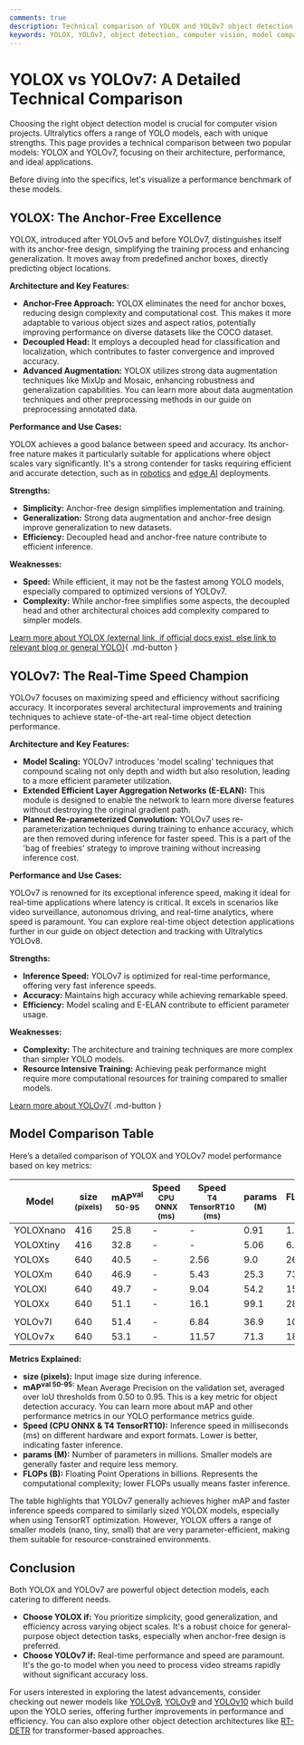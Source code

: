 ```yaml
---
comments: true
description: Technical comparison of YOLOX and YOLOv7 object detection models, highlighting architecture, performance, and use cases.
keywords: YOLOX, YOLOv7, object detection, computer vision, model comparison, Ultralytics
---
```


# YOLOX vs YOLOv7: A Detailed Technical Comparison

Choosing the right object detection model is crucial for computer vision projects. Ultralytics offers a range of YOLO models, each with unique strengths. This page provides a technical comparison between two popular models: YOLOX and YOLOv7, focusing on their architecture, performance, and ideal applications.

Before diving into the specifics, let's visualize a performance benchmark of these models.

<script async src="https://cdn.jsdelivr.net/npm/chart.js@3.9.1/dist/chart.min.js"></script>
<script defer src="../../javascript/benchmark.js"></script>

<canvas id="modelComparisonChart" width="1024" height="400" active-models='["YOLOX", "YOLOv7"]'></canvas>

## YOLOX: The Anchor-Free Excellence

YOLOX, introduced after YOLOv5 and before YOLOv7, distinguishes itself with its anchor-free design, simplifying the training process and enhancing generalization. It moves away from predefined anchor boxes, directly predicting object locations.

**Architecture and Key Features:**

- **Anchor-Free Approach:** YOLOX eliminates the need for anchor boxes, reducing design complexity and computational cost. This makes it more adaptable to various object sizes and aspect ratios, potentially improving performance on diverse datasets like the COCO dataset.
- **Decoupled Head:** It employs a decoupled head for classification and localization, which contributes to faster convergence and improved accuracy.
- **Advanced Augmentation:** YOLOX utilizes strong data augmentation techniques like MixUp and Mosaic, enhancing robustness and generalization capabilities. You can learn more about data augmentation techniques and other preprocessing methods in our guide on preprocessing annotated data.

**Performance and Use Cases:**

YOLOX achieves a good balance between speed and accuracy. Its anchor-free nature makes it particularly suitable for applications where object scales vary significantly. It's a strong contender for tasks requiring efficient and accurate detection, such as in [robotics](https://www.ultralytics.com/glossary/robotics) and [edge AI](https://www.ultralytics.com/glossary/edge-ai) deployments.

**Strengths:**

- **Simplicity:** Anchor-free design simplifies implementation and training.
- **Generalization:** Strong data augmentation and anchor-free design improve generalization to new datasets.
- **Efficiency:** Decoupled head and anchor-free nature contribute to efficient inference.

**Weaknesses:**

- **Speed:** While efficient, it may not be the fastest among YOLO models, especially compared to optimized versions of YOLOv7.
- **Complexity:** While anchor-free simplifies some aspects, the decoupled head and other architectural choices add complexity compared to simpler models.

[Learn more about YOLOX (external link, if official docs exist, else link to relevant blog or general YOLO)](https://github.com/Megvii-BaseDetection/YOLOX){ .md-button }

## YOLOv7: The Real-Time Speed Champion

YOLOv7 focuses on maximizing speed and efficiency without sacrificing accuracy. It incorporates several architectural improvements and training techniques to achieve state-of-the-art real-time object detection performance.

**Architecture and Key Features:**

- **Model Scaling:** YOLOv7 introduces 'model scaling' techniques that compound scaling not only depth and width but also resolution, leading to a more efficient parameter utilization.
- **Extended Efficient Layer Aggregation Networks (E-ELAN):** This module is designed to enable the network to learn more diverse features without destroying the original gradient path.
- **Planned Re-parameterized Convolution:** YOLOv7 uses re-parameterization techniques during training to enhance accuracy, which are then removed during inference for faster speed. This is a part of the 'bag of freebies' strategy to improve training without increasing inference cost.

**Performance and Use Cases:**

YOLOv7 is renowned for its exceptional inference speed, making it ideal for real-time applications where latency is critical. It excels in scenarios like video surveillance, autonomous driving, and real-time analytics, where speed is paramount. You can explore real-time object detection applications further in our guide on object detection and tracking with Ultralytics YOLOv8.

**Strengths:**

- **Inference Speed:** YOLOv7 is optimized for real-time performance, offering very fast inference speeds.
- **Accuracy:** Maintains high accuracy while achieving remarkable speed.
- **Efficiency:** Model scaling and E-ELAN contribute to efficient parameter usage.

**Weaknesses:**

- **Complexity:** The architecture and training techniques are more complex than simpler YOLO models.
- **Resource Intensive Training:** Achieving peak performance might require more computational resources for training compared to smaller models.

[Learn more about YOLOv7](https://docs.ultralytics.com/models/yolov7/){ .md-button }

## Model Comparison Table

Here’s a detailed comparison of YOLOX and YOLOv7 model performance based on key metrics:

| Model     | size<br><sup>(pixels) | mAP<sup>val<br>50-95 | Speed<br><sup>CPU ONNX<br>(ms) | Speed<br><sup>T4 TensorRT10<br>(ms) | params<br><sup>(M) | FLOPs<br><sup>(B) |
| --------- | --------------------- | -------------------- | ------------------------------ | ----------------------------------- | ------------------ | ----------------- |
| YOLOXnano | 416                   | 25.8                 | -                              | -                                   | 0.91               | 1.08              |
| YOLOXtiny | 416                   | 32.8                 | -                              | -                                   | 5.06               | 6.45              |
| YOLOXs    | 640                   | 40.5                 | -                              | 2.56                                | 9.0                | 26.8              |
| YOLOXm    | 640                   | 46.9                 | -                              | 5.43                                | 25.3               | 73.8              |
| YOLOXl    | 640                   | 49.7                 | -                              | 9.04                                | 54.2               | 155.6             |
| YOLOXx    | 640                   | 51.1                 | -                              | 16.1                                | 99.1               | 281.9             |
|           |                       |                      |                                |                                     |                    |                   |
| YOLOv7l   | 640                   | 51.4                 | -                              | 6.84                                | 36.9               | 104.7             |
| YOLOv7x   | 640                   | 53.1                 | -                              | 11.57                               | 71.3               | 189.9             |

**Metrics Explained:**

- **size (pixels):** Input image size during inference.
- **mAP<sup>val 50-95:** Mean Average Precision on the validation set, averaged over IoU thresholds from 0.50 to 0.95. This is a key metric for object detection accuracy. You can learn more about mAP and other performance metrics in our YOLO performance metrics guide.
- **Speed (CPU ONNX & T4 TensorRT10):** Inference speed in milliseconds (ms) on different hardware and export formats. Lower is better, indicating faster inference.
- **params (M):** Number of parameters in millions. Smaller models are generally faster and require less memory.
- **FLOPs (B):** Floating Point Operations in billions. Represents the computational complexity; lower FLOPs usually means faster inference.

The table highlights that YOLOv7 generally achieves higher mAP and faster inference speeds compared to similarly sized YOLOX models, especially when using TensorRT optimization. However, YOLOX offers a range of smaller models (nano, tiny, small) that are very parameter-efficient, making them suitable for resource-constrained environments.

## Conclusion

Both YOLOX and YOLOv7 are powerful object detection models, each catering to different needs.

- **Choose YOLOX if:** You prioritize simplicity, good generalization, and efficiency across varying object scales. It's a robust choice for general-purpose object detection tasks, especially when anchor-free design is preferred.
- **Choose YOLOv7 if:** Real-time performance and speed are paramount. It's the go-to model when you need to process video streams rapidly without significant accuracy loss.

For users interested in exploring the latest advancements, consider checking out newer models like [YOLOv8](https://docs.ultralytics.com/models/yolov8/), [YOLOv9](https://docs.ultralytics.com/models/yolov9/) and [YOLOv10](https://docs.ultralytics.com/models/yolov10/) which build upon the YOLO series, offering further improvements in performance and efficiency. You can also explore other object detection architectures like [RT-DETR](https://docs.ultralytics.com/models/rtdetr/) for transformer-based approaches.
